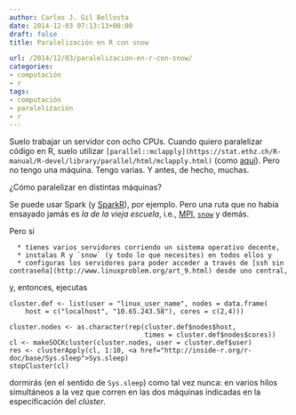 ```yaml
---
author: Carlos J. Gil Bellosta
date: 2014-12-03 07:13:13+00:00
draft: false
title: Paralelización en R con snow

url: /2014/12/03/paralelizacion-en-r-con-snow/
categories:
- computación
- r
tags:
- computación
- paralelización
- r
---
```


Suelo trabajar un servidor con ocho CPUs. Cuando quiero paralelizar código en R, suelo utilizar `[parallel::mclapply](https://stat.ethz.ch/R-manual/R-devel/library/parallel/html/mclapply.html)` (como [aquí](http://www.datanalytics.com/2014/05/15/r-en-paralelo/)). Pero no tengo una máquina. Tengo varias. Y antes, de hecho, muchas.

¿Cómo paralelizar en distintas máquinas?

Se puede usar Spark (y [SparkR](http://amplab-extras.github.io/SparkR-pkg/)), por ejemplo. Pero una ruta que no había ensayado jamás es _la de la vieja escuela_, i.e., [MPI](http://cran.r-project.org/web/packages/Rmpi/index.html), [`snow`](http://cran.r-project.org/web/packages/snow/index.html) y demás.

Pero si



	  * tienes varios servidores corriendo un sistema operativo decente,
	  * instalas R y `snow` (y todo lo que necesites) en todos ellos y
	  * configuras los servidores para poder acceder a través de [ssh sin contraseña](http://www.linuxproblem.org/art_9.html) desde uno central,


y, entonces, ejecutas



    cluster.def <- list(user = "linux_user_name", nodes = data.frame(
        host = c("localhost", "10.65.243.58"), cores = c(2,4)))

    cluster.nodes <- as.character(rep(cluster.def$nodes$host,
                                      times = cluster.def$nodes$cores))
    cl <- makeSOCKcluster(cluster.nodes, user = cluster.def$user)
    res <- clusterApply(cl, 1:10, <a href="http://inside-r.org/r-doc/base/Sys.sleep">Sys.sleep)
    stopCluster(cl)



dormirás (en el sentido de `Sys.sleep`) como tal vez nunca: en varios hilos simultáneos a la vez que corren en las dos máquinas indicadas en la especificación del _clúster_.




